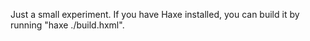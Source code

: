 Just a small experiment.
If you have Haxe installed, you can build it by running "haxe ./build.hxml".